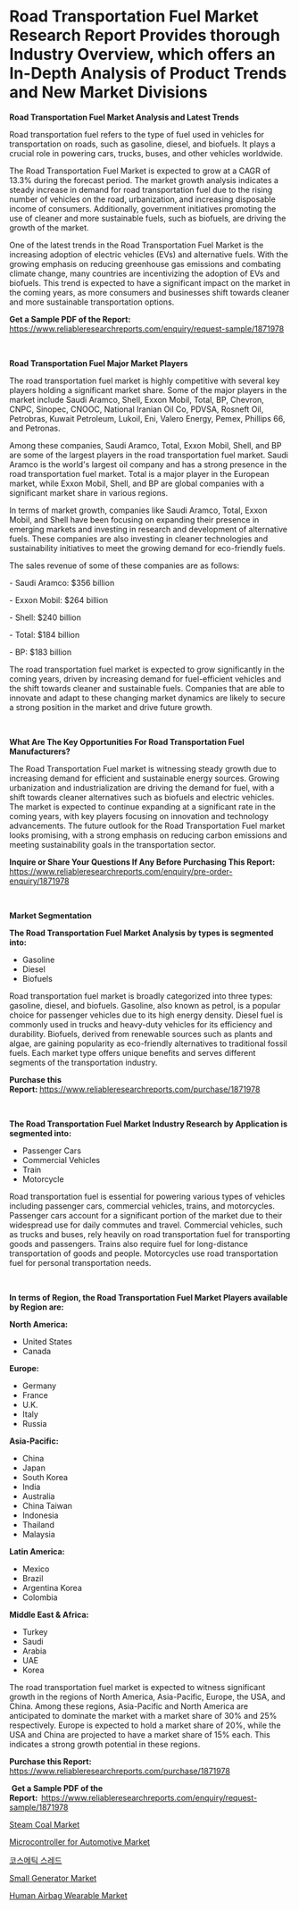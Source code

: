 <p><h1>Road Transportation Fuel Market Research Report Provides thorough Industry Overview, which offers an In-Depth Analysis of Product Trends and New Market Divisions</h1></p><p><strong>Road Transportation Fuel Market Analysis and Latest Trends</strong></p>
<p><p>Road transportation fuel refers to the type of fuel used in vehicles for transportation on roads, such as gasoline, diesel, and biofuels. It plays a crucial role in powering cars, trucks, buses, and other vehicles worldwide.</p><p>The Road Transportation Fuel Market is expected to grow at a CAGR of 13.3% during the forecast period. The market growth analysis indicates a steady increase in demand for road transportation fuel due to the rising number of vehicles on the road, urbanization, and increasing disposable income of consumers. Additionally, government initiatives promoting the use of cleaner and more sustainable fuels, such as biofuels, are driving the growth of the market.</p><p>One of the latest trends in the Road Transportation Fuel Market is the increasing adoption of electric vehicles (EVs) and alternative fuels. With the growing emphasis on reducing greenhouse gas emissions and combating climate change, many countries are incentivizing the adoption of EVs and biofuels. This trend is expected to have a significant impact on the market in the coming years, as more consumers and businesses shift towards cleaner and more sustainable transportation options.</p></p>
<p><strong>Get a Sample PDF of the Report:&nbsp;</strong> <a href="https://www.reliableresearchreports.com/enquiry/request-sample/1871978">https://www.reliableresearchreports.com/enquiry/request-sample/1871978</a></p>
<p>&nbsp;</p>
<p><strong>Road Transportation Fuel Major Market Players</strong></p>
<p><p>The road transportation fuel market is highly competitive with several key players holding a significant market share. Some of the major players in the market include Saudi Aramco, Shell, Exxon Mobil, Total, BP, Chevron, CNPC, Sinopec, CNOOC, National Iranian Oil Co, PDVSA, Rosneft Oil, Petrobras, Kuwait Petroleum, Lukoil, Eni, Valero Energy, Pemex, Phillips 66, and Petronas.</p><p>Among these companies, Saudi Aramco, Total, Exxon Mobil, Shell, and BP are some of the largest players in the road transportation fuel market. Saudi Aramco is the world's largest oil company and has a strong presence in the road transportation fuel market. Total is a major player in the European market, while Exxon Mobil, Shell, and BP are global companies with a significant market share in various regions.</p><p>In terms of market growth, companies like Saudi Aramco, Total, Exxon Mobil, and Shell have been focusing on expanding their presence in emerging markets and investing in research and development of alternative fuels. These companies are also investing in cleaner technologies and sustainability initiatives to meet the growing demand for eco-friendly fuels.</p><p>The sales revenue of some of these companies are as follows:</p><p>- Saudi Aramco: $356 billion</p><p>- Exxon Mobil: $264 billion</p><p>- Shell: $240 billion</p><p>- Total: $184 billion</p><p>- BP: $183 billion</p><p>The road transportation fuel market is expected to grow significantly in the coming years, driven by increasing demand for fuel-efficient vehicles and the shift towards cleaner and sustainable fuels. Companies that are able to innovate and adapt to these changing market dynamics are likely to secure a strong position in the market and drive future growth.</p></p>
<p>&nbsp;</p>
<p><strong>What Are The Key Opportunities For Road Transportation Fuel Manufacturers?</strong></p>
<p><p>The Road Transportation Fuel market is witnessing steady growth due to increasing demand for efficient and sustainable energy sources. Growing urbanization and industrialization are driving the demand for fuel, with a shift towards cleaner alternatives such as biofuels and electric vehicles. The market is expected to continue expanding at a significant rate in the coming years, with key players focusing on innovation and technology advancements. The future outlook for the Road Transportation Fuel market looks promising, with a strong emphasis on reducing carbon emissions and meeting sustainability goals in the transportation sector.</p></p>
<p><strong>Inquire or Share Your Questions If Any Before Purchasing This Report:</strong> <a href="https://www.reliableresearchreports.com/enquiry/pre-order-enquiry/1871978">https://www.reliableresearchreports.com/enquiry/pre-order-enquiry/1871978</a></p>
<p>&nbsp;</p>
<p><strong>Market Segmentation</strong></p>
<p><strong>The Road Transportation Fuel Market Analysis by types is segmented into:</strong></p>
<p><ul><li>Gasoline</li><li>Diesel</li><li>Biofuels</li></ul></p>
<p><p>Road transportation fuel market is broadly categorized into three types: gasoline, diesel, and biofuels. Gasoline, also known as petrol, is a popular choice for passenger vehicles due to its high energy density. Diesel fuel is commonly used in trucks and heavy-duty vehicles for its efficiency and durability. Biofuels, derived from renewable sources such as plants and algae, are gaining popularity as eco-friendly alternatives to traditional fossil fuels. Each market type offers unique benefits and serves different segments of the transportation industry.</p></p>
<p><strong>Purchase this Report:&nbsp;</strong><a href="https://www.reliableresearchreports.com/purchase/1871978">https://www.reliableresearchreports.com/purchase/1871978</a></p>
<p>&nbsp;</p>
<p><strong>The Road Transportation Fuel Market Industry Research by Application is segmented into:</strong></p>
<p><ul><li>Passenger Cars</li><li>Commercial Vehicles</li><li>Train</li><li>Motorcycle</li></ul></p>
<p><p>Road transportation fuel is essential for powering various types of vehicles including passenger cars, commercial vehicles, trains, and motorcycles. Passenger cars account for a significant portion of the market due to their widespread use for daily commutes and travel. Commercial vehicles, such as trucks and buses, rely heavily on road transportation fuel for transporting goods and passengers. Trains also require fuel for long-distance transportation of goods and people. Motorcycles use road transportation fuel for personal transportation needs.</p></p>
<p>&nbsp;</p>
<p><strong>In terms of Region, the Road Transportation Fuel Market Players available by Region are:</strong></p>
<p>
    <p> <strong> North America: </strong>
        <ul>
            <li>United States</li>
            <li>Canada</li>
        </ul>
        </p> 
    <p> <strong> Europe: </strong>
        <ul>
            <li>Germany</li>
            <li>France</li>
            <li>U.K.</li>
            <li>Italy</li>
            <li>Russia</li>
        </ul>
        </p> 
    <p> <strong> Asia-Pacific: </strong>
        <ul>
            <li>China</li>
            <li>Japan</li>
            <li>South Korea</li>
            <li>India</li>
            <li>Australia</li>
            <li>China Taiwan</li>
            <li>Indonesia</li>
            <li>Thailand</li>
            <li>Malaysia</li>
        </ul>
        </p> 
    <p> <strong> Latin America: </strong>
        <ul>
            <li>Mexico</li>
            <li>Brazil</li>
            <li>Argentina Korea</li>
            <li>Colombia</li>
        </ul>
        </p> 
    <p> <strong> Middle East & Africa: </strong>
        <ul>
            <li>Turkey</li>
            <li>Saudi</li>
            <li>Arabia</li>
            <li>UAE</li>
            <li>Korea</li>
        </ul>
    </p>
    </p>
<p><p>The road transportation fuel market is expected to witness significant growth in the regions of North America, Asia-Pacific, Europe, the USA, and China. Among these regions, Asia-Pacific and North America are anticipated to dominate the market with a market share of 30% and 25% respectively. Europe is expected to hold a market share of 20%, while the USA and China are projected to have a market share of 15% each. This indicates a strong growth potential in these regions.</p></p>
<p><strong>Purchase this Report: </strong><a href="https://www.reliableresearchreports.com/purchase/1871978">https://www.reliableresearchreports.com/purchase/1871978</a></p>
<p>&nbsp;<strong>Get a Sample PDF of the Report:&nbsp;&nbsp;</strong><a href="https://www.reliableresearchreports.com/enquiry/request-sample/1871978">https://www.reliableresearchreports.com/enquiry/request-sample/1871978</a></p>
<p><strong></strong></p>
<p><p><a href="https://github.com/wusalecollins540tpqoz/Market-Research-Report-List-1/blob/main/steam-coal-market.md">Steam Coal Market</a></p><p><a href="https://issuu.com/reportprime-2/docs/microcontroller-for-automotive-market-size-2030.pp">Microcontroller for Automotive Market</a></p><p><a href="https://github.com/royErdmtyan906778/Market-Research-Report-List-1/blob/main/346918614760.md">코스메틱 스레드</a></p><p><a href="https://github.com/pjcfca/Market-Research-Report-List-2/blob/main/small-generator-market.md">Small Generator Market</a></p><p><a href="https://issuu.com/reportprime-2/docs/human-airbag-wearable-market-size-2030.pptx">Human Airbag Wearable Market</a></p></p>